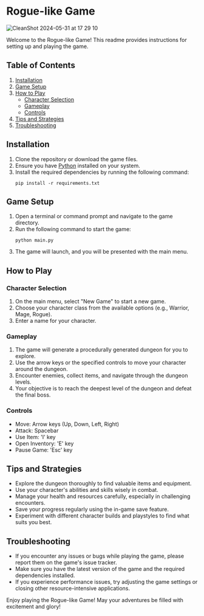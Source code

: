 # Rogue-like Game

![CleanShot 2024-05-31 at 17 29 10](https://github.com/njfio/RogueGameProject-GeneratedExample-FluentCLI/assets/7220/38c23514-cb28-4d65-bce6-638005ae1a35)


Welcome to the Rogue-like Game! This readme provides instructions for setting up and playing the game.

## Table of Contents

1. [Installation](#installation)
2. [Game Setup](#game-setup)
3. [How to Play](#how-to-play)
   - [Character Selection](#character-selection)
   - [Gameplay](#gameplay)
   - [Controls](#controls)
4. [Tips and Strategies](#tips-and-strategies)
5. [Troubleshooting](#troubleshooting)

## Installation

1. Clone the repository or download the game files.
2. Ensure you have [Python](https://www.python.org) installed on your system.
3. Install the required dependencies by running the following command:
   ```
   pip install -r requirements.txt
   ```

## Game Setup

1. Open a terminal or command prompt and navigate to the game directory.
2. Run the following command to start the game:
   ```
   python main.py
   ```
3. The game will launch, and you will be presented with the main menu.

## How to Play

### Character Selection

1. On the main menu, select "New Game" to start a new game.
2. Choose your character class from the available options (e.g., Warrior, Mage, Rogue).
3. Enter a name for your character.

### Gameplay

1. The game will generate a procedurally generated dungeon for you to explore.
2. Use the arrow keys or the specified controls to move your character around the dungeon.
3. Encounter enemies, collect items, and navigate through the dungeon levels.
4. Your objective is to reach the deepest level of the dungeon and defeat the final boss.

### Controls

- Move: Arrow keys (Up, Down, Left, Right)
- Attack: Spacebar
- Use Item: 'I' key
- Open Inventory: 'E' key
- Pause Game: 'Esc' key

## Tips and Strategies

- Explore the dungeon thoroughly to find valuable items and equipment.
- Use your character's abilities and skills wisely in combat.
- Manage your health and resources carefully, especially in challenging encounters.
- Save your progress regularly using the in-game save feature.
- Experiment with different character builds and playstyles to find what suits you best.

## Troubleshooting

- If you encounter any issues or bugs while playing the game, please report them on the game's issue tracker.
- Make sure you have the latest version of the game and the required dependencies installed.
- If you experience performance issues, try adjusting the game settings or closing other resource-intensive applications.

Enjoy playing the Rogue-like Game! May your adventures be filled with excitement and glory!
